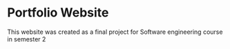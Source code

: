 # Portfolio Website

This website was created as a final project for Software engineering course in semester 2